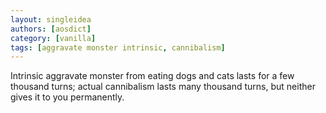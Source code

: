 ```yaml
---
layout: singleidea
authors: [aosdict]
category: [vanilla]
tags: [aggravate monster intrinsic, cannibalism]
---
```

Intrinsic aggravate monster from eating dogs and cats lasts for a few thousand turns; actual cannibalism lasts many thousand turns, but neither gives it to you permanently.
